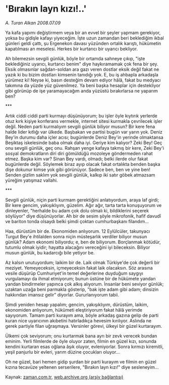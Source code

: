 # 'Bırakın layn kızı!..'

*A. Turan Alkan 2008.07.09*

<tr><td class="metin" colspan="2" style="padding-top: 20px; padding-left: 5px; padding-right: 10px;">Ya kafa yapımı değiştirmem veya bir an evvel bir şeyler yapmam gerekiyor, yoksa bu gidişle kafayı yiyeceğim. İşte uzun zamandan beri beklediğim ikbal günleri geldi çattı, şu Ergenekon davası yüzünden ortalık karıştı, hükümetin kapatılması an meselesi. Herkes bir kurtarıcı bir uyarıcı bekliyor.</td></tr><tr><td class="metin" colspan="2" style="padding-top: 20px; padding-left: 5px; padding-right: 10px;"><p>Ah bilemezsin sevgili günlük, böyle bir ortamda sahneye çıkıp, "işte beklediğiniz uyarıcı, kurtarıcı benim" diye haykıramamak çok fena bir şey. Eksik olmasınlar sağdan-soldan ara gazı veren dostlar eksik değil fakat ne yazık ki bu bizim dostları kimsenin tanıdığı yok. E, bu iş ahbapla arkadaşla yürümez ki! Neyse ki, basın desteğim devam ediyor hâlâ, fakat bu medyacı takımına da yüzde yüz güvenilmez. Ya beni başka hesaplar için destekliyor gibi görünüp de işe yaramayacağım anda yüzüstü bırakırlarsa ne yaparım ben?
<p>***
<p>Artık ciddi ciddi parti kurmayı düşünüyorum; bu işler öyle kıytırık yerlerde otuz kırk kişiye konferans vermekle, internet sitesi kurmakla çevrilecek işler değil. Neden parti kurmalıyım sevgili günlük biliyor musun? Bir kere fena halde lider kıtlığı var ülkede. Başbakan ve partisi bugün var yarın yok. Deniz Bey'in durumu daha içler acısı; bugünlerde Deniz Bey'in yerinde olmaktansa Beşiktaş iskelesinde baba olmak daha iyi. Geriye kim kalıyor? Zeki Bey! Geç onu sevgili günlük, geç onu. Rahşan yenge kafaya takmış bir kere, Zeki Bey'i sosyal demokratların diri diri gömüldüğü mozoleye göndermeden rahat etmez. Başka kim var? Sinan Bey vardı, olmadı; belki ilerde olur fakat bugünlerde değil. Söylemek biraz ayıp olacak fakat ortalıkta benden başka dişe dokunur kimse yok gibi görünüyor. Sadece ben, ben ve yine ben! Senden gizlim saklım yok sevgili günlük, kalkıp iki satır göbek atmazsam yüreğim yatışmaz vallahi.
<p>***
<p>Sevgili günlük, niçin parti kurmam gerektiğini anlatıyordum, araya laf girdi; Bir kere gencim, yakışıklıyım, güzelim. Ağır ağır, tarta tarta konuşuyorum ve dinleyenler, "herhalde bu adam çok dolu olmalı ki, bildiklerini seçerek söylüyor" diye düşünüyorlar. Ah bir de sesim şöyle mikrofonik, hafif davudî ve bariton tonda olsaydı belki şimdi çoktan cumhurbaşkanı filandım...
<p>Haa, dürüstüm bir de. Ekonomiden anlıyorum. 12 Eylülcüler, takunyacı Turgut Bey'e ihtilalden sonra niçin müsteşarlık verdiler biliyor musun günlük? Adam ekonomi biliyordu; e, ben de biliyorum. Borçlanmak kötüdür, tutumlu olmak iyidir; hayatta alacağını vereceğini iyi bileceksin. Biliyor musun günlük, bu kadarcığı bile yetiyor be.
<p>Az kalsın unutuyordum; laikim bir de. Laik olmak Türkiye'de çok değerli bir meziyet. Yemeyeceksin, içmeyeceksin fakat laik olacaksın. Söz arasına vesile düşürüp Cumhuriyet'in temel değerlerine duyduğum saygıyı vurgulamayı da ihmal etmiyorum; bunun üstüne bir de hükümete yandan yandan bindirmeler yapınca çok alkış alıyorum. İnsanlar beni seviyor günlük; uzaktan uzağa beni parmakla gösterip, "bak işte adam gibi adam; dinsizin hakkından imansız gelir" diyorlar. Gururlanıyorum tabii.
<p>Şimdi yeniden hesap yapalım; gencim, yakışıklıyım, dürüstüm, laikim, ekonomiden anlıyorum, hükümeti eleştiriyorum fakat hâlâ yerimde sayıyorum. Tamam parti kurayım ama, böyle arkadaş gazına gelip de parti kuran nice uyarıcının akıbetini hatırladıkça hevesim kırılıyor. Aslında ne gerek partiyle filan uğraşmaya. Versinler görevi, ülkeyi bir güzel kurtarayım.
<p>Ülkemi çok seviyorum; onu kurtarmak bana ayrı bir zevk verecek bundan eminim. Yerli filmlerde de öyle oluyor zaten, filmin en güzel kızı, sonunda kendini kurtaran esas oğlana âşık oluyor, evleniyorlar. Sonra kırmızı kiremitli, yeşil panjurlu bir evleri, yarım düzine çocukları oluyor...
<p>Oh ne güzel, bari hemen gidip şurdan bir parti kurayım ve filmin en güzel kızına tecavüze yeltenen serserilere, "Bırakın layn kızı!" diye sesleneyim...<br/></p></p></p></p></p></p></p></p></p></p></td></tr>

Kaynak: [zaman.com.tr](http://zaman.com.tr/yazar.do?yazino=711818), [web.archive.org (arşiv bağlantısı)](http://web.archive.org/web/20080822185612/http://www.zaman.com.tr:80/yazar.do?yazino=711818)
